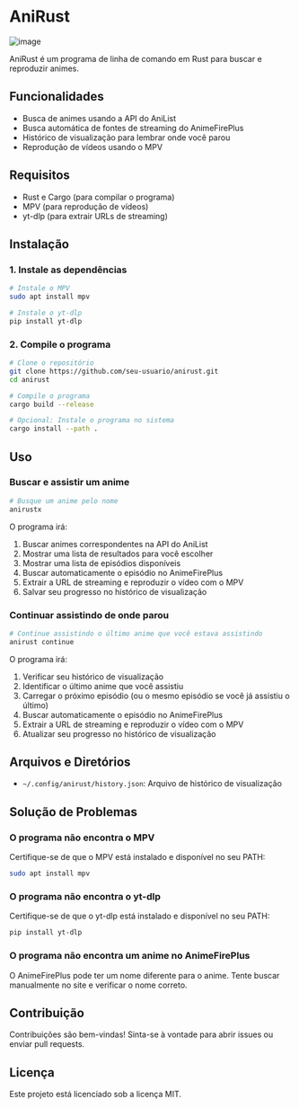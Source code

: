 # AniRust
![image](https://github.com/user-attachments/assets/cf959020-8933-4fc6-b161-3731494c08e8)

AniRust é um programa de linha de comando em Rust para buscar e reproduzir animes.

## Funcionalidades

- Busca de animes usando a API do AniList
- Busca automática de fontes de streaming do AnimeFirePlus
- Histórico de visualização para lembrar onde você parou
- Reprodução de vídeos usando o MPV

## Requisitos

- Rust e Cargo (para compilar o programa)
- MPV (para reprodução de vídeos)
- yt-dlp (para extrair URLs de streaming)

## Instalação

### 1. Instale as dependências

```bash
# Instale o MPV
sudo apt install mpv

# Instale o yt-dlp
pip install yt-dlp
```

### 2. Compile o programa

```bash
# Clone o repositório
git clone https://github.com/seu-usuario/anirust.git
cd anirust

# Compile o programa
cargo build --release

# Opcional: Instale o programa no sistema
cargo install --path .
```

## Uso

### Buscar e assistir um anime

```bash
# Busque um anime pelo nome
anirustx
```

O programa irá:
1. Buscar animes correspondentes na API do AniList
2. Mostrar uma lista de resultados para você escolher
3. Mostrar uma lista de episódios disponíveis
4. Buscar automaticamente o episódio no AnimeFirePlus
5. Extrair a URL de streaming e reproduzir o vídeo com o MPV
6. Salvar seu progresso no histórico de visualização

### Continuar assistindo de onde parou

```bash
# Continue assistindo o último anime que você estava assistindo
anirust continue
```

O programa irá:
1. Verificar seu histórico de visualização
2. Identificar o último anime que você assistiu
3. Carregar o próximo episódio (ou o mesmo episódio se você já assistiu o último)
4. Buscar automaticamente o episódio no AnimeFirePlus
5. Extrair a URL de streaming e reproduzir o vídeo com o MPV
6. Atualizar seu progresso no histórico de visualização

## Arquivos e Diretórios

- `~/.config/anirust/history.json`: Arquivo de histórico de visualização

## Solução de Problemas

### O programa não encontra o MPV

Certifique-se de que o MPV está instalado e disponível no seu PATH:

```bash
sudo apt install mpv
```

### O programa não encontra o yt-dlp

Certifique-se de que o yt-dlp está instalado e disponível no seu PATH:

```bash
pip install yt-dlp
```

### O programa não encontra um anime no AnimeFirePlus

O AnimeFirePlus pode ter um nome diferente para o anime. Tente buscar manualmente no site e verificar o nome correto.

## Contribuição

Contribuições são bem-vindas! Sinta-se à vontade para abrir issues ou enviar pull requests.

## Licença

Este projeto está licenciado sob a licença MIT.
